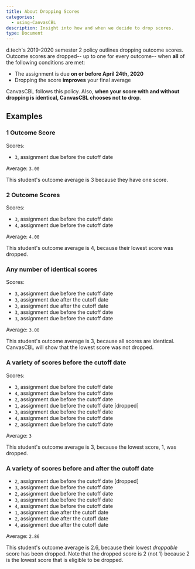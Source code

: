 ```yaml
---
title: About Dropping Scores
categories:
  - using-CanvasCBL
description: Insight into how and when we decide to drop scores.
type: Document
---
```


d.tech's 2019-2020 semester 2 policy outlines dropping outcome scores.
Outcome scores are dropped-- up to one for every outcome-- when **all** of the following conditions are met:

- The assignment is due **on or before April 24th, 2020**
- Dropping the score **improves** your final average

CanvasCBL follows this policy. Also, **when your score with and without dropping is identical, 
CanvasCBL chooses not to drop**.

## Examples

### 1 Outcome Score

Scores:

- `3`, assignment due before the cutoff date

Average: `3.00`

This student's outcome average is 3 because they have one score.

### 2 Outcome Scores

Scores:

- `3`, assignment due before the cutoff date
- `4`, assignment due before the cutoff date

Average: `4.00`

This student's outcome average is 4, because their lowest score was dropped.

### Any number of identical scores

Scores:

- `3`, assignment due before the cutoff date
- `3`, assignment due after the cutoff date
- `3`, assignment due after the cutoff date
- `3`, assignment due before the cutoff date
- `3`, assignment due before the cutoff date

Average: `3.00`

This student's outcome average is 3, because all scores are identical.
CanvasCBL will show that the lowest score was not dropped.

### A variety of scores before the cutoff date

Scores:

- `3`, assignment due before the cutoff date
- `4`, assignment due before the cutoff date
- `2`, assignment due before the cutoff date
- `1`, assignment due before the cutoff date \[dropped\]
- `3`, assignment due before the cutoff date
- `4`, assignment due before the cutoff date
- `2`, assignment due before the cutoff date

Average: `3`

This student's outcome average is 3, because the lowest score, 1, was dropped.

### A variety of scores before and after the cutoff date

- `2`, assignment due before the cutoff date \[dropped\]
- `3`, assignment due before the cutoff date
- `2`, assignment due before the cutoff date
- `3`, assignment due before the cutoff date
- `4`, assignment due before the cutoff date
- `1`, assignment due after the cutoff date
- `2`, assignment due after the cutoff date
- `4`, assignment due after the cutoff date

Average: `2.86`

This student's outcome average is 2.6, because their lowest *droppable* score has been
dropped. Note that the dropped score is 2 (not 1) because 2 is the lowest score that is
eligible to be dropped.